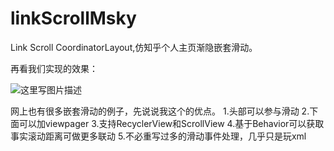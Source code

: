 # linkScrollMsky
Link Scroll CoordinatorLayout,仿知乎个人主页渐隐嵌套滑动。

再看我们实现的效果：

![这里写图片描述](http://img.blog.csdn.net/20161221140702576?watermark/2/text/aHR0cDovL2Jsb2cuY3Nkbi5uZXQvQW5kcm9pZE1za3k=/font/5a6L5L2T/fontsize/400/fill/I0JBQkFCMA==/dissolve/70/gravity/SouthEast)

网上也有很多嵌套滑动的例子，先说说我这个的优点。
1.头部可以参与滑动
2.下面可以加viewpager
3.支持RecyclerView和ScrollView
4.基于Behavior可以获取事实滚动距离可做更多联动
5.不必重写过多的滑动事件处理，几乎只是玩xml
